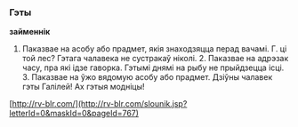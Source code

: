 ### Гэты
**займеннік**

1. Паказвае на асобу або прадмет, якія знаходзяцца перад вачамі. Г. ці той лес? Гэтага чалавека не сустракаў ніколі. 2. Паказвае на адрэзак часу, пра які ідзе гаворка. Гэтымі днямі на рыбу не прыйдзецца ісці. 3. Паказвае на ўжо вядомую асобу або прадмет. Дзіўны чалавек гэты Галілей! Ах гэтыя модніцы!

<a rel="author">[http://rv-blr.com/](http://rv-blr.com/slounik.jsp?letterId=0&maskId=0&pageId=767)</a>
